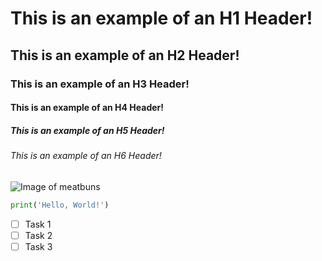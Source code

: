 # This is an example of an H1 Header!
## This is an example of an H2 Header!
### This is an example of an H3 Header!
#### This is an example of an H4 Header!
##### This is an example of an H5 Header!
###### This is an example of an H6 Header!

![Image of meatbuns](https://img.youtube.com/vi/92bBOPZAtgY/hqdefault.jpg)

```python
print('Hello, World!')
```

- [ ] Task 1
- [ ] Task 2
- [ ] Task 3
